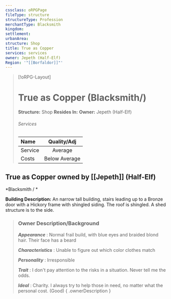 ```yaml
---
cssclass: oRPGPage
fileType: structure
structureType: Profession
merchantType: Blacksmith
kingdom: 
settlement: 
urbanArea: 
structure: Shop
title: True as Copper
services: services
owner: Jepeth (Half-Elf)
Region: '"[[Borfaldor]]"'
---
```

> [!oRPG-Layout] 
> #  True as Copper  (Blacksmith/)
> **Structure:** Shop
> **Resides In:** 
>  **Owner:** Jepeth (Half-Elf)
> ###### Services
> |Name | Quality/Adj | 
> |:---|:---:| 
> |Service | Average |
> |Costs | Below Average |

##  True as Copper  owned by [[Jepeth]] (Half-Elf)
*Blacksmith / *


**Building Description:**  An narrow tall building, stairs leading up to a Bronze door with a Hickory frame with shingled siding. The roof is shingled. A shed structure is to the side.  



> ### Owner Description/Background
> ***Appearance*** : Normal frail build, with blue eyes and braided blond hair. Their face has a beard 
>
> ***Characteristics*** :  Unable to figure out which color clothes match
>
> ***Personality*** :  Irresponsible
>
> ***Trait*** : I don't pay attention to the risks in a situation. Never tell me the odds.
>
> ***Ideal*** : Charity. I always try to help those in need, no matter what the personal cost. (Good)
{ .ownerDescription }



